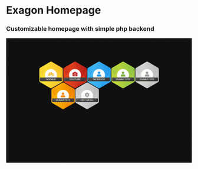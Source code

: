 # Exagon Homepage

### Customizable homepage with simple php backend

![](https://raw.githubusercontent.com/colgatto/hexagon-homepage/master/example.gif)